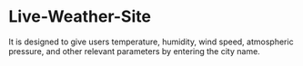 # Live-Weather-Site
It is designed to give users temperature, humidity, wind speed, atmospheric pressure, and other relevant parameters by entering the city name.
